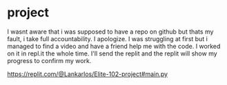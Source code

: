 # project
I wasnt aware that i was supposed to have a repo on github but thats my fault, i take full accountability. I apologize. I was struggling at first but i managed to find a video and have a friend help me with the code. I worked on it in repl.it the whole time. I'll send the replit and the replit will show my progress to confirm my work.

https://replit.com/@Lankarlos/Elite-102-project#main.py
